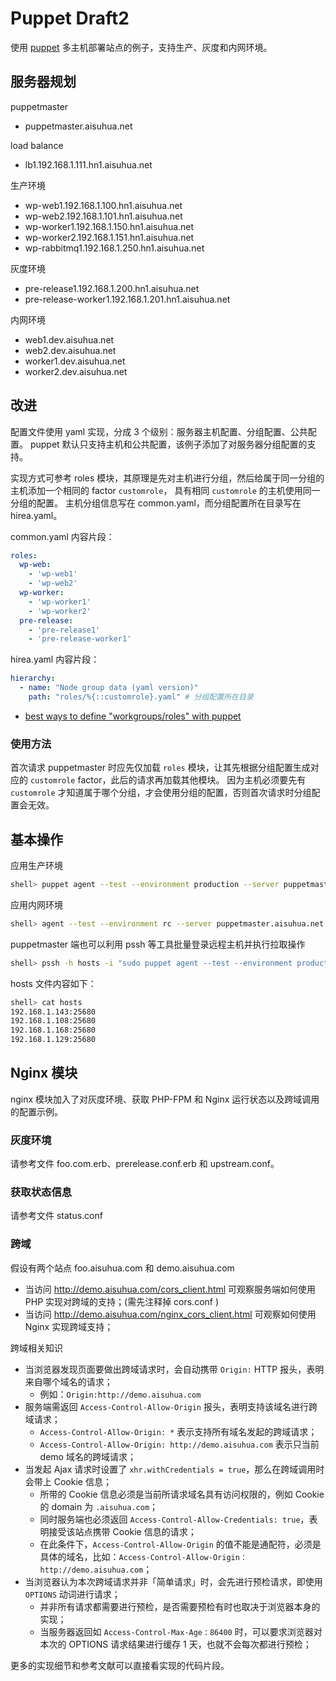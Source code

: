 # Puppet Draft2

使用 [puppet](https://puppet.com/) 多主机部署站点的例子，支持生产、灰度和内网环境。

## 服务器规划

puppetmaster
 
- puppetmaster.aisuhua.net

load balance

- lb1.192.168.1.111.hn1.aisuhua.net

生产环境

- wp-web1.192.168.1.100.hn1.aisuhua.net
- wp-web2.192.168.1.101.hn1.aisuhua.net 
- wp-worker1.192.168.1.150.hn1.aisuhua.net
- wp-worker2.192.168.1.151.hn1.aisuhua.net
- wp-rabbitmq1.192.168.1.250.hn1.aisuhua.net

灰度环境

- pre-release1.192.168.1.200.hn1.aisuhua.net
- pre-release-worker1.192.168.1.201.hn1.aisuhua.net

内网环境

- web1.dev.aisuhua.net
- web2.dev.aisuhua.net
- worker1.dev.aisuhua.net
- worker2.dev.aisuhua.net

## 改进

配置文件使用 yaml 实现，分成 3 个级别：服务器主机配置、分组配置、公共配置。
puppet 默认只支持主机和公共配置，该例子添加了对服务器分组配置的支持。

实现方式可参考 roles 模块，其原理是先对主机进行分组，然后给属于同一分组的主机添加一个相同的 factor `customrole`，
具有相同 `customrole` 的主机使用同一分组的配置。
主机分组信息写在 common.yaml，而分组配置所在目录写在 hirea.yaml。

common.yaml 内容片段：

```yaml
roles:
  wp-web:
    - 'wp-web1'
    - 'wp-web2'
  wp-worker:
    - 'wp-worker1'
    - 'wp-worker2'
  pre-release:
    - 'pre-release1'
    - 'pre-release-worker1'
```

hirea.yaml 内容片段：

```yaml
hierarchy:
  - name: "Node group data (yaml version)" 
    path: "roles/%{::customrole}.yaml" # 分组配置所在目录
```

- [best ways to define "workgroups/roles" with puppet](https://www.reddit.com/r/Puppet/comments/4m1ny6/best_ways_to_define_workgroupsroles_with_puppet/)

### 使用方法

首次请求 puppetmaster 时应先仅加载 `roles` 模块，让其先根据分组配置生成对应的 `customrole` factor，此后的请求再加载其他模块。
因为主机必须要先有 `customrole` 才知道属于哪个分组，才会使用分组的配置，否则首次请求时分组配置会无效。

## 基本操作

应用生产环境

```sh
shell> puppet agent --test --environment production --server puppetmaster.aisuhua.net
```

应用内网环境

```sh
shell> agent --test --environment rc --server puppetmaster.aisuhua.net
```

puppetmaster 端也可以利用 pssh 等工具批量登录远程主机并执行拉取操作

```sh
shell> pssh -h hosts -i "sudo puppet agent --test --environment production --server puppetmaster.aisuhua.net"
```

hosts 文件内容如下：

```sh
shell> cat hosts
192.168.1.143:25680
192.168.1.108:25680
192.168.1.168:25680
192.168.1.129:25680
```

## Nginx 模块

nginx 模块加入了对灰度环境、获取 PHP-FPM 和 Nginx 运行状态以及跨域调用的配置示例。

### 灰度环境

请参考文件 foo.com.erb、prerelease.conf.erb 和 upstream.conf。

### 获取状态信息

请参考文件 status.conf 

### 跨域

假设有两个站点 foo.aisuhua.com 和 demo.aisuhua.com

- 当访问 http://demo.aisuhua.com/cors_client.html 可观察服务端如何使用 PHP 实现对跨域的支持；(需先注释掉 cors.conf )
- 当访问 http://demo.aisuhua.com/nginx_cors_client.html 可观察如何使用 Nginx 实现跨域支持；

跨域相关知识

- 当浏览器发现页面要做出跨域请求时，会自动携带 `Origin:` HTTP 报头，表明来自哪个域名的请求；
    - 例如：`Origin:http://demo.aisuhua.com`
- 服务端需返回 `Access-Control-Allow-Origin` 报头，表明支持该域名进行跨域请求；
    - `Access-Control-Allow-Origin: *` 表示支持所有域名发起的跨域请求；
    - `Access-Control-Allow-Origin: http://demo.aisuhua.com` 表示只当前 demo 域名的跨域请求；
- 当发起 Ajax 请求时设置了 `xhr.withCredentials = true`，那么在跨域调用时会带上 Cookie 信息；
    - 所带的 Cookie 信息必须是当前所请求域名具有访问权限的，例如 Cookie 的 domain 为 `.aisuhua.com`；
    - 同时服务端也必须返回 `Access-Control-Allow-Credentials: true`，表明接受该站点携带 Cookie 信息的请求；
    - 在此条件下，`Access-Control-Allow-Origin` 的值不能是通配符，必须是具体的域名，比如：`Access-Control-Allow-Origin：http://demo.aisuhua.com`；
- 当浏览器认为本次跨域请求并非「简单请求」时，会先进行预检请求，即使用 `OPTIONS` 动词进行请求；
    - 并非所有请求都需要进行预检，是否需要预检有时也取决于浏览器本身的实现；
    - 当服务器返回如 `Access-Control-Max-Age：86400` 时，可以要求浏览器对本次的 OPTIONS 请求结果进行缓存 1 天，也就不会每次都进行预检；
    
更多的实现细节和参考文献可以直接看实现的代码片段。

